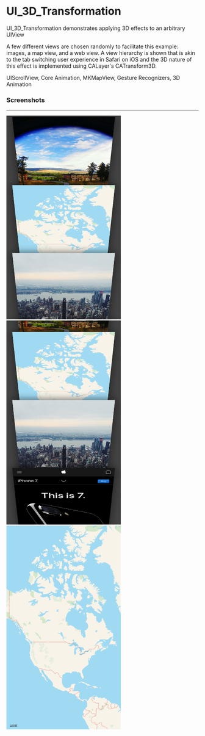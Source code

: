 # UI_3D_Transformation

UI_3D_Transformation demonstrates applying 3D effects to an arbitrary UIView

A few different views are chosen randomly to facilitate this example: images,
a map view, and a web view. A view hierarchy is shown that is akin to the tab
switching user experience in Safari on iOS and the 3D nature of this effect is
implemented using CALayer's CATransform3D.

UIScrollView, Core Animation, MKMapView, Gesture Recognizers, 3D Animation

### Screenshots
---------------

<img src="screenshots/1.png" width="300"> <img src="screenshots/2.png" width="300"> <img src="screenshots/3.png" width="300">
